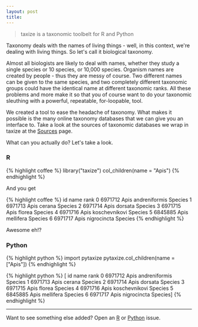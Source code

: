 ```yaml
---
layout: post
title: 
---
```


<!-- <i class="fa fa-bars"></i> -->

> taxize is a taxonomic toolbelt for R and Python

Taxonomy deals with the names of living things - well, in this context, we're dealing with living things. So let's call it biological taxonomy. 

Almost all biologists are likely to deal with names, whether they study a single species or 10 species, or 10,000 species. Organism names are created by people - thus they are messy of course. Two different names can be given to the same species, and two completely different taxonomic groups could have the identical name at different taxonomic ranks. All these problems and more make it so that you of course want to do your taxonomic sleuthing with a powerful, repeatable, for-loopable, tool. 

We created a tool to ease the headache of taxonomy. What makes it possible is the many online taxonomy databases that we can give you an interface to. Take a look at the sources of taxonomic databases we wrap in taxize at the [Sources](/Sources) page.

What can you actually do? Let's take a look.

### R

{% highlight coffee %}
library("taxize")
col_children(name = "Apis")
{% endhighlight %}

And you get 

{% highlight coffee %}
       id                name     rank
0  6971712  Apis andreniformis  Species
1  6971713         Apis cerana  Species
2  6971714        Apis dorsata  Species
3  6971715         Apis florea  Species
4  6971716  Apis koschevnikovi  Species
5  6845885      Apis mellifera  Species
6  6971717    Apis nigrocincta  Species
{% endhighlight %}

Awesome eh!?

### Python

{% highlight python %}
import pytaxize
pytaxize.col_children(name = ["Apis"])
{% endhighlight %}

{% highlight python %}
[        id                name     rank
0  6971712  Apis andreniformis  Species
1  6971713         Apis cerana  Species
2  6971714        Apis dorsata  Species
3  6971715         Apis florea  Species
4  6971716  Apis koschevnikovi  Species
5  6845885      Apis mellifera  Species
6  6971717    Apis nigrocincta  Species]
{% endhighlight %}

-----

Want to see something else added? Open an <a href="https://github.com/ropensci/taxize/issues/new">R</a> or <a href="https://github.com/sckott/pytaxize/issues/new">Python</a> issue.